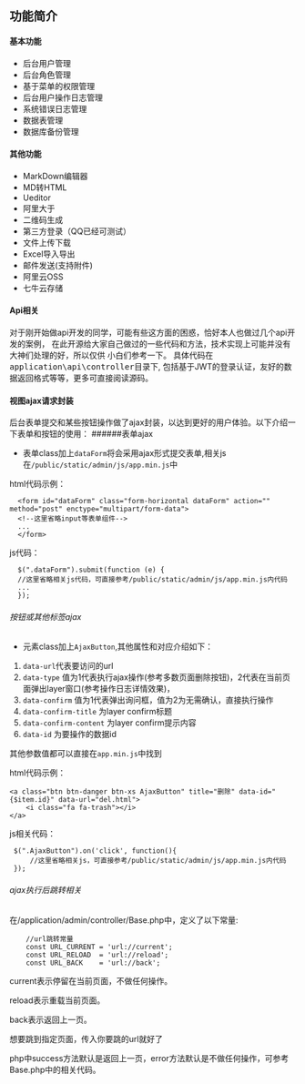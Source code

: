  ## 功能简介
 #### 基本功能
 * 后台用户管理
 * 后台角色管理
 * 基于菜单的权限管理
 * 后台用户操作日志管理
 * 系统错误日志管理
 * 数据表管理
 * 数据库备份管理

 #### 其他功能
 * MarkDown编辑器
 * MD转HTML
 * Ueditor
 * 阿里大于
 * 二维码生成
 * 第三方登录（QQ已经可测试）
 * 文件上传下载
 * Excel导入导出
 * 邮件发送(支持附件)
 * 阿里云OSS
 * 七牛云存储

 #### Api相关
对于刚开始做api开发的同学，可能有些这方面的困惑，恰好本人也做过几个api开发的案例，
在此开源给大家自己做过的一些代码和方法，技术实现上可能并没有大神们处理的好，所以仅供
小白们参考一下。
具体代码在<kbd>application\api\controller</kbd>目录下,
包括基于JWT的登录认证，友好的数据返回格式等等，更多可直接阅读源码。



 #### 视图ajax请求封装
 后台表单提交和某些按钮操作做了ajax封装，以达到更好的用户体验。以下介绍一下表单和按钮的使用：
 ######表单ajax
  - 表单class加上`dataForm`将会采用ajax形式提交表单,相关js在`/public/static/admin/js/app.min.js`中

  html代码示例：
  ```
    <form id="dataForm" class="form-horizontal dataForm" action="" method="post" enctype="multipart/form-data">
    <!--这里省略input等表单组件-->
    ...
    </form>
  ```

  js代码：
  ```
    $(".dataForm").submit(function (e) {
    //这里省略相关js代码，可直接参考/public/static/admin/js/app.min.js内代码
    ...
    });
  ```

 ###### 按钮或其他标签ajax
 - 元素class加上`AjaxButton`,其他属性和对应介绍如下：

 1. `data-url`代表要访问的url
 2. `data-type`  值为1代表执行ajax操作(参考多数页面删除按钮)，2代表在当前页面弹出layer窗口(参考操作日志详情效果)，
 3. `data-confirm` 值为1代表弹出询问框，值为2为无需确认，直接执行操作
 4. `data-confirm-title` 为layer confirm标题
 4. `data-confirm-content` 为layer confirm提示内容
 5. `data-id` 为要操作的数据id

 其他参数值都可以直接在`app.min.js`中找到

 html代码示例：
 ```
 <a class="btn btn-danger btn-xs AjaxButton" title="删除" data-id="{$item.id}" data-url="del.html">
     <i class="fa fa-trash"></i>
 </a>
 ```

 js相关代码：
  ```
   $(".AjaxButton").on('click', function(){
       //这里省略相关js，可直接参考/public/static/admin/js/app.min.js内代码
   });

  ```

 ###### ajax执行后跳转相关

 在/application/admin/controller/Base.php中，定义了以下常量:
 ```
     //url跳转常量
     const URL_CURRENT = 'url://current';
     const URL_RELOAD  = 'url://reload';
     const URL_BACK    = 'url://back';
 ```
 current表示停留在当前页面，不做任何操作。

 reload表示重载当前页面。

 back表示返回上一页。

 想要跳到指定页面，传入你要跳的url就好了

 php中success方法默认是返回上一页，error方法默认是不做任何操作，可参考Base.php中的相关代码。
